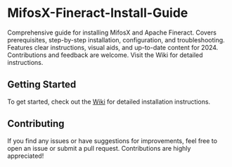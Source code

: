 # MifosX-Fineract-Install-Guide

Comprehensive guide for installing MifosX and Apache Fineract. Covers prerequisites, step-by-step installation, configuration, and troubleshooting. Features clear instructions, visual aids, and up-to-date content for 2024. Contributions and feedback are welcome. Visit the Wiki for detailed instructions.

## Getting Started

To get started, check out the [Wiki](https://github.com/yourusername/MifosX-Fineract-Linux-Guide/wiki) for detailed installation instructions.

## Contributing

If you find any issues or have suggestions for improvements, feel free to open an issue or submit a pull request. Contributions are highly appreciated!
